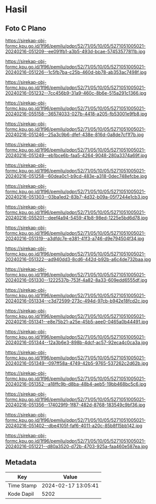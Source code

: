 # Hasil

## Foto C Plano

https://sirekap-obj-formc.kpu.go.id/1f96/pemilu/pdpr/52/71/05/10/05/5271051005021-20240216-051209--ee091fb1-a3b5-493d-bcae-57453577811b.jpg

https://sirekap-obj-formc.kpu.go.id/1f96/pemilu/pdpr/52/71/05/10/05/5271051005021-20240216-051226--1c5fb7ba-c25b-460d-bb78-ab353ac7498f.jpg

https://sirekap-obj-formc.kpu.go.id/1f96/pemilu/pdpr/52/71/05/10/05/5271051005021-20240216-051232--7cc456b9-31a9-460c-8b6e-515a291c1366.jpg

https://sirekap-obj-formc.kpu.go.id/1f96/pemilu/pdpr/52/71/05/10/05/5271051005021-20240216-055158--36574033-027b-4418-a205-fb53001e9fb8.jpg

https://sirekap-obj-formc.kpu.go.id/1f96/pemilu/pdpr/52/71/05/10/05/5271051005021-20240216-051246--25a3c9b6-dfef-438e-816d-0a8de7cf1f7b.jpg

https://sirekap-obj-formc.kpu.go.id/1f96/pemilu/pdpr/52/71/05/10/05/5271051005021-20240216-051249--eb1bce6b-faa5-4264-9048-280a3374a69f.jpg

https://sirekap-obj-formc.kpu.go.id/1f96/pemilu/pdpr/52/71/05/10/05/5271051005021-20240216-051258--60dea0c1-b9cd-483e-a318-0dec748efcbe.jpg

https://sirekap-obj-formc.kpu.go.id/1f96/pemilu/pdpr/52/71/05/10/05/5271051005021-20240216-051303--03ba1ed2-83b7-4d32-b09a-05f7244e1cb3.jpg

https://sirekap-obj-formc.kpu.go.id/1f96/pemilu/pdpr/52/71/05/10/05/5271051005021-20240216-055201--deef4a94-5459-41b8-98ed-1225e5bd6d78.jpg

https://sirekap-obj-formc.kpu.go.id/1f96/pemilu/pdpr/52/71/05/10/05/5271051005021-20240216-051319--a3dfdc7e-e381-41f3-a746-d9e794504f34.jpg

https://sirekap-obj-formc.kpu.go.id/1f96/pemilu/pdpr/52/71/05/10/05/5271051005021-20240216-051322--ad940dd3-8cd6-442d-b92b-a6c4de732baa.jpg

https://sirekap-obj-formc.kpu.go.id/1f96/pemilu/pdpr/52/71/05/10/05/5271051005021-20240216-051330--1222537b-753f-4a82-8a33-609edd6555df.jpg

https://sirekap-obj-formc.kpu.go.id/1f96/pemilu/pdpr/52/71/05/10/05/5271051005021-20240216-051334--c3d72599-273c-494d-97cb-b942e18fcd2c.jpg

https://sirekap-obj-formc.kpu.go.id/1f96/pemilu/pdpr/52/71/05/10/05/5271051005021-20240216-051341--e8e75b21-a25e-45b5-aee0-0465a0b44491.jpg

https://sirekap-obj-formc.kpu.go.id/1f96/pemilu/pdpr/52/71/05/10/05/5271051005021-20240216-051344--12a3b6e3-898b-4dcf-ac57-92eca4c0ca3a.jpg

https://sirekap-obj-formc.kpu.go.id/1f96/pemilu/pdpr/52/71/05/10/05/5271051005021-20240216-051349--097ff58a-4749-42b5-9765-537262c2d62b.jpg

https://sirekap-obj-formc.kpu.go.id/1f96/pemilu/pdpr/52/71/05/10/05/5271051005021-20240216-051352--a18ffc9b-d8ba-48b4-aeb5-19bb468bc5c6.jpg

https://sirekap-obj-formc.kpu.go.id/1f96/pemilu/pdpr/52/71/05/10/05/5271051005021-20240216-051356--174029f9-1f87-482d-8768-183549c9bf36.jpg

https://sirekap-obj-formc.kpu.go.id/1f96/pemilu/pdpr/52/71/05/10/05/5271051005021-20240216-051402--dbe4105f-faf6-4011-a20c-85b8f15bb142.jpg

https://sirekap-obj-formc.kpu.go.id/1f96/pemilu/pdpr/52/71/05/10/05/5271051005021-20240216-051221--d80a3520-d72b-4703-925a-faa460e587ea.jpg


## Metadata

| Key        | Value               |
| ---------- | ------------------- |
| Time Stamp | 2024-02-17 13:05:41 |
| Kode Dapil | 5202                |



